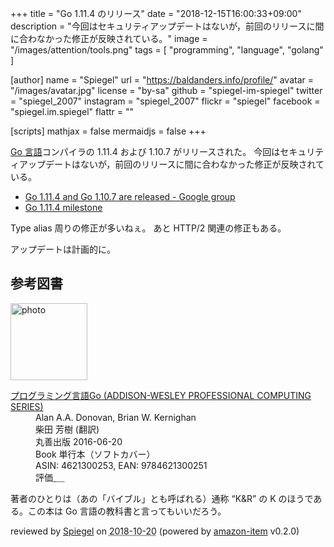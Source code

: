 +++
title = "Go 1.11.4 のリリース"
date = "2018-12-15T16:00:33+09:00"
description = "今回はセキュリティアップデートはないが，前回のリリースに間に合わなかった修正が反映されている。"
image = "/images/attention/tools.png"
tags  = [ "programming", "language", "golang" ]

[author]
  name      = "Spiegel"
  url       = "https://baldanders.info/profile/"
  avatar    = "/images/avatar.jpg"
  license   = "by-sa"
  github    = "spiegel-im-spiegel"
  twitter   = "spiegel_2007"
  instagram = "spiegel_2007"
  flickr    = "spiegel"
  facebook  = "spiegel.im.spiegel"
  flattr    = ""

[scripts]
  mathjax = false
  mermaidjs = false
+++

[Go 言語]コンパイラの 1.11.4 および 1.10.7 がリリースされた。
今回はセキュリティアップデートはないが，前回のリリースに間に合わなかった修正が反映されている。

- [Go 1.11.4 and Go 1.10.7 are released - Google group](https://groups.google.com/forum/#!topic/golang-announce/7LQy56br6Y4)
- [Go 1.11.4 milestone](https://github.com/golang/go/issues?q=milestone%3AGo1.11.4+label%3ACherryPickApproved)

Type alias 周りの修正が多いねぇ。
あと HTTP/2 関連の修正もある。

アップデートは計画的に。

[Go 言語]: https://golang.org/ "The Go Programming Language"

## 参考図書

<div class="hreview">
  <div class="photo"><a class="item url" href="https://www.amazon.co.jp/%E3%83%97%E3%83%AD%E3%82%B0%E3%83%A9%E3%83%9F%E3%83%B3%E3%82%B0%E8%A8%80%E8%AA%9EGo-ADDISON-WESLEY-PROFESSIONAL-COMPUTING-Donovan/dp/4621300253?SubscriptionId=AKIAJYVUJ3DMTLAECTHA&tag=baldandersinf-22&linkCode=xm2&camp=2025&creative=165953&creativeASIN=4621300253"><img src="https://images-fe.ssl-images-amazon.com/images/I/41meaSLNFfL._SL160_.jpg" width="123" alt="photo"></a></div>
  <dl class="fn">
    <dt><a href="https://www.amazon.co.jp/%E3%83%97%E3%83%AD%E3%82%B0%E3%83%A9%E3%83%9F%E3%83%B3%E3%82%B0%E8%A8%80%E8%AA%9EGo-ADDISON-WESLEY-PROFESSIONAL-COMPUTING-Donovan/dp/4621300253?SubscriptionId=AKIAJYVUJ3DMTLAECTHA&tag=baldandersinf-22&linkCode=xm2&camp=2025&creative=165953&creativeASIN=4621300253">プログラミング言語Go (ADDISON-WESLEY PROFESSIONAL COMPUTING SERIES)</a></dt>
	<dd>Alan A.A. Donovan, Brian W. Kernighan</dd>
	<dd>柴田 芳樹 (翻訳)</dd>
    <dd>丸善出版 2016-06-20</dd>
    <dd>Book 単行本（ソフトカバー）</dd>
    <dd>ASIN: 4621300253, EAN: 9784621300251</dd>
    <dd>評価<abbr class="rating fa-sm" title="5">&nbsp;<i class="fas fa-star"></i>&nbsp;<i class="fas fa-star"></i>&nbsp;<i class="fas fa-star"></i>&nbsp;<i class="fas fa-star"></i>&nbsp;<i class="fas fa-star"></i></abbr></dd>
  </dl>
  <p class="description">著者のひとりは（あの「バイブル」とも呼ばれる）通称 “K&amp;R” の K のほうである。この本は Go 言語の教科書と言ってもいいだろう。</p>
  <p class="powered-by" >reviewed by <a href='#maker' class='reviewer'>Spiegel</a> on <abbr class="dtreviewed" title="2018-10-20">2018-10-20</abbr> (powered by <a href="https://github.com/spiegel-im-spiegel/amazon-item" >amazon-item</a> v0.2.0)</p>
</div>
